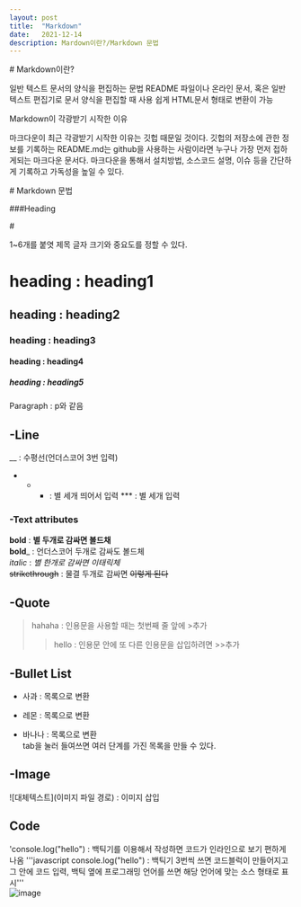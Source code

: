 ```yaml
---
layout: post
title:  "Markdown"
date:   2021-12-14
description: Mardown이란?/Markdown 문법
---
```


<p class="start"># Markdown이란?</p>   
일반 텍스트 문서의 양식을 편집하는 문법   
README 파일이나 온라인 문서, 혹은 일반 텍스트 편집기로 문서 양식을 편집할 때 사용
쉽게 HTML문서 형태로 변환이 가능   

<p class="start">Markdown이 각광받기 시작한 이유</p>   
마크다운이 최근 각광받기 시작한 이유는 깃헙 때문일 것이다.   
깃헙의 저장소에 관한 정보를 기록하는 README.md는 github을 사용하는 사람이라면   
누구나 가장 먼저 접하게되는 마크다운 문서다.   
마크다운을 통해서 설치방법, 소스코드 설명, 이슈 등을 간단하게 기록하고 가독성을 높일 수 있다.

<p class="start"># Markdown 문법</p>

###Heading
<p class="start">#</p> 1~6개를 붙엿 제목 글자 크기와 중요도를 정할 수 있다.   

# heading : heading1   
## heading : heading2   
### heading : heading3   
#### heading : heading4   
##### heading : heading5   
Paragraph : p와 같음

## -Line   
__ : 수평선(언더스코어 3번 입력)   
* * * : 별 세개 띄어서 입력
*** : 별 세개 입력

### -Text attributes   
**bold** : **별 두개로 감싸면 볼드채**   
__bold___ : 언더스코어 두개로 감싸도 볼드체   
*italic* : *별 한개로 감싸면 이태릭체*   
~~strikethrough~~ : 물결 두개로 감싸면 ~~이렇게 된다~~   

## -Quote   
>hahaha : 인용문을 사용할 때는 첫번째 줄 앞에 >추가   
>>hello : 인용문 안에 또 다른 인용문을 삽입하려면 >>추가

## -Bullet List   
* 사과 : 목록으로 변환   
- 레몬 : 목록으로 변환   
+ 바나나 : 목록으로 변환   
tab을 눌러 들여쓰면 여러 단계를 가진 목록을 만들 수 있다.

## -Image   
![대체텍스트](이미지 파일 경로) : 이미지 삽입   

## Code
'console.log("hello") : 백틱기를 이용해서 작성하면 코드가 인라인으로 보기 편하게 나옴
'''javascript
console.log("hello") : 백틱기 3번씩 쓰면 코드블럭이 만들어지고 그 안에 코드 입력,   백틱 옆에 프로그래밍 언어를 쓰면 해당 언어에 맞는 소스 형태로 표시'''   
![image](https://user-images.githubusercontent.com/84303574/145898244-dfd552b9-8b48-46c2-bd92-73f99c177324.png)
